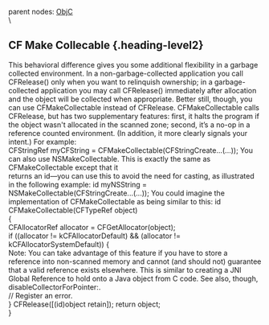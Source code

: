 parent nodes: [ObjC](ObjC.html)\
\

CF Make Collecable {.heading-level2}
------------------

This behavioral difference gives you some additional flexibility in a
garbage collected environment. In a non-garbage-collected application
you call CFRelease() only when you want to relinquish ownership; in a
garbage-collected application you may call CFRelease() immediately after
allocation and the object will be collected when appropriate. Better
still, though, you can use CFMakeCollectable instead of CFRelease.
CFMakeCollectable calls CFRelease, but has two supplementary features:
first, it halts the program if the object wasn't allocated in the
scanned zone; second, it’s a no-op in a reference counted environment.
(In addition, it more clearly signals your intent.) For example:\
 CFStringRef myCFString = CFMakeCollectable(CFStringCreate...(...)); You
can also use NSMakeCollectable. This is exactly the same as
CFMakeCollectable except that it\
 returns an id—you can use this to avoid the need for casting, as
illustrated in the following example: id myNSString =
NSMakeCollectable(CFStringCreate...(...)); You could imagine the
implementation of CFMakeCollectable as being similar to this: id
CFMakeCollectable(CFTypeRef object)\
 {\
 CFAllocatorRef allocator = CFGetAllocator(object);\
 if ((allocator != kCFAllocatorDefault) && (allocator !=
kCFAllocatorSystemDefault)) {\
 Note: You can take advantage of this feature if you have to store a
reference into non-scanned memory and cannot (and should not) guarantee
that a valid reference exists elsewhere. This is similar to creating a
JNI Global Reference to hold onto a Java object from C code. See also,
though, disableCollectorForPointer:.\
 // Register an error.\
 } CFRelease([(id)object retain]); return object;\
 }
